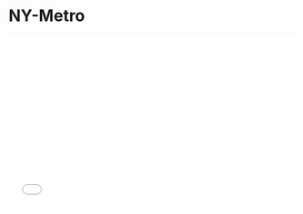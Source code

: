 # NY-Metro

<iframe width="100%" height="300" src="//jsfiddle.net/ffxdp/62aLfgta/2/embedded/" allowfullscreen="allowfullscreen" frameborder="0"></iframe>
